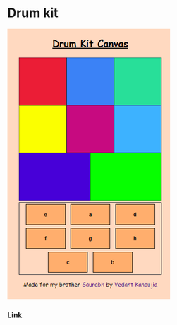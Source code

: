 # Drum kit

<img src="https://raw.githubusercontent.com/fatherofphysics/Drum-Kit-Canvas/main/drum-kit.png"/>

### Link 
